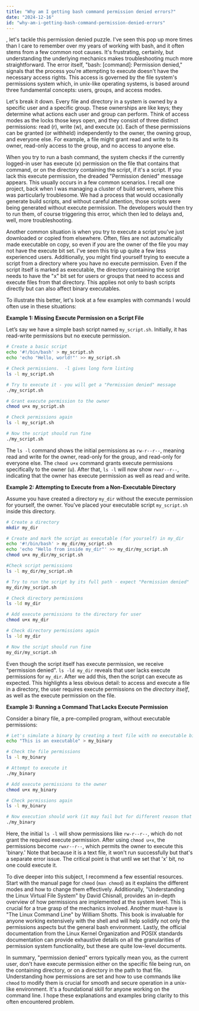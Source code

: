 ```yaml
---
title: "Why am I getting bash command permission denied errors?"
date: "2024-12-16"
id: "why-am-i-getting-bash-command-permission-denied-errors"
---
```


, let's tackle this permission denied puzzle. I've seen this pop up more times than I care to remember over my years of working with bash, and it often stems from a few common root causes. It's frustrating, certainly, but understanding the underlying mechanics makes troubleshooting much more straightforward. The error itself, "bash: [command]: Permission denied," signals that the process you're attempting to execute doesn't have the necessary access rights. This access is governed by the file system's permissions system which, in unix-like operating systems, is based around three fundamental concepts: users, groups, and access modes.

Let's break it down. Every file and directory in a system is owned by a specific user and a specific group. These ownerships are like keys; they determine what actions each user and group can perform. Think of access modes as the locks those keys open, and they consist of three distinct permissions: read (r), write (w), and execute (x). Each of these permissions can be granted (or withheld) independently to the owner, the owning group, and everyone else. For example, a file might grant read and write to its owner, read-only access to the group, and no access to anyone else.

When you try to run a bash command, the system checks if the currently logged-in user has execute (x) permission on the file that contains that command, or on the directory containing the script, if it's a script. If you lack this execute permission, the dreaded "Permission denied" message appears. This usually occurs in a few common scenarios. I recall one project, back when I was managing a cluster of build servers, where this was particularly troublesome. We had a process that would occasionally generate build scripts, and without careful attention, those scripts were being generated without execute permission. The developers would then try to run them, of course triggering this error, which then led to delays and, well, more troubleshooting.

Another common situation is when you try to execute a script you’ve just downloaded or copied from elsewhere. Often, files are not automatically made executable on copy, so even if *you* are the owner of the file you may not have the execute bit set. I've seen this trip up quite a few less experienced users. Additionally, you might find yourself trying to execute a script from a directory where you have no execute permission. Even if the script itself is marked as executable, the directory containing the script needs to have the "x" bit set for users or groups that need to access and execute files from that directory. This applies not only to bash scripts directly but can also affect binary executables.

To illustrate this better, let's look at a few examples with commands I would often use in these situations:

**Example 1: Missing Execute Permission on a Script File**

Let’s say we have a simple bash script named `my_script.sh`. Initially, it has read-write permissions but no execute permission.

```bash
# Create a basic script
echo '#!/bin/bash' > my_script.sh
echo 'echo "Hello, world!"' >> my_script.sh

# Check permissions.  -l gives long form listing
ls -l my_script.sh

# Try to execute it - you will get a "Permission denied" message
./my_script.sh

# Grant execute permission to the owner
chmod u+x my_script.sh

# Check permissions again
ls -l my_script.sh

# Now the script should run fine
./my_script.sh
```

The `ls -l` command shows the initial permissions as `rw-r--r--`, meaning read and write for the owner, read-only for the group, and read-only for everyone else. The `chmod u+x` command grants execute permissions specifically to the owner (u). After that, `ls -l` will now show `rwxr--r--`, indicating that the owner has execute permission as well as read and write.

**Example 2: Attempting to Execute from a Non-Executable Directory**

Assume you have created a directory `my_dir` without the execute permission for yourself, the owner. You've placed your executable script `my_script.sh` inside this directory.

```bash
# Create a directory
mkdir my_dir

# Create and mark the script as executable (for yourself) in my_dir
echo '#!/bin/bash' > my_dir/my_script.sh
echo 'echo "Hello from inside my_dir"' >> my_dir/my_script.sh
chmod u+x my_dir/my_script.sh

#Check script permissions
ls -l my_dir/my_script.sh

# Try to run the script by its full path - expect "Permission denied"
my_dir/my_script.sh

# Check directory permissions
ls -ld my_dir

# Add execute permissions to the directory for user
chmod u+x my_dir

# Check directory permissions again
ls -ld my_dir

# Now the script should run fine
my_dir/my_script.sh
```

Even though the script itself has execute permission, we receive "permission denied". `ls -ld my_dir` reveals that user lacks execute permissions for `my_dir`. After we add this, then the script can execute as expected. This highlights a less obvious detail: to access and execute a file in a directory, the user requires execute permissions on the *directory itself*, as well as the execute permission on the file.

**Example 3: Running a Command That Lacks Execute Permission**

Consider a binary file, a pre-compiled program, without executable permissions:

```bash
# Let's simulate a binary by creating a text file with no executable bit
echo "This is an executable" > my_binary

# Check the file permissions
ls -l my_binary

# Attempt to execute it
./my_binary

# Add execute permissions to the owner
chmod u+x my_binary

# Check permissions again
ls -l my_binary

# Now execution should work (it may fail but for different reason that permissions)
./my_binary
```

Here, the initial `ls -l` will show permissions like `rw-r--r--`, which do not grant the required execute permission. After using `chmod u+x`, the permissions become `rwxr--r--`, which permits the owner to execute this 'binary.' Note that because it is a text file, it won't run successfully but that's a separate error issue. The critical point is that until we set that 'x' bit, no one could execute it.

To dive deeper into this subject, I recommend a few essential resources. Start with the manual page for `chmod` (`man chmod`) as it explains the different modes and how to change them effectively. Additionally, "Understanding the Linux Virtual File System" by David Chisnall, provides an in-depth overview of how permissions are implemented at the system level. This is crucial for a true grasp of the mechanics involved. Another must-have is "The Linux Command Line" by William Shotts. This book is invaluable for anyone working extensively with the shell and will help solidify not only the permissions aspects but the general bash environment. Lastly, the official documentation from the Linux Kernel Organization and POSIX standards documentation can provide exhaustive details on all the granularities of permission system functionality, but these are quite low-level documents.

In summary, "permission denied" errors typically mean you, as the current user, don't have execute permission either on the specific file being run, on the containing directory, or on a directory in the path to that file. Understanding how permissions are set and how to use commands like `chmod` to modify them is crucial for smooth and secure operation in a unix-like environment. It's a foundational skill for anyone working on the command line. I hope these explanations and examples bring clarity to this often encountered problem.
